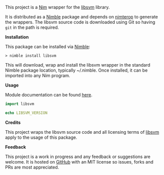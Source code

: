 This project is a [Nim](https://nim-lang.org/) wrapper for the [libsvm](https://github.com/cjlin1/libsvm) library.

It is distributed as a [Nimble](https://github.com/nim-lang/nimble) package and depends on [nimterop](https://github.com/genotrance/nimterop) to generate the wrappers. The libsvm source code is downloaded using Git so having ```git``` in the path is required.

__Installation__

This package can be installed via [Nimble](https://github.com/nim-lang/nimble):

```
> nimble install libsvm
```

This will download, wrap and install the libsvm wrapper in the standard Nimble package location, typically ~/.nimble. Once installed, it can be imported into any Nim program.

__Usage__

Module documentation can be found [here](https://genotrance.github.io/libsvm/libsvm.html).

```nim
import libsvm

echo LIBSVM_VERSION
```

__Credits__

This project wraps the libsvm source code and all licensing terms of [libsvm](https://github.com/cjlin1/libsvm/blob/master/COPYRIGHT) apply to the usage of this package.

__Feedback__

This project is a work in progress and any feedback or suggestions are welcome. It is hosted on [GitHub](https://github.com/genotrance/libsvm) with an MIT license so issues, forks and PRs are most appreciated.
